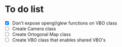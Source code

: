# To do list

- [X] Don't expose opengl/glew functions on VBO class
- [ ] Create Camera class
- [ ] Create Ortogonal Map class
- [ ] Create VBO class that enables shared VBO's
